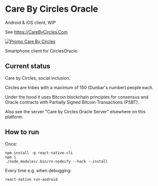 # Care By Circles Oracle

Android & iOS client, WIP

See https://CareByCircles.Com

[![Promo Care By Circles](READMEImages/CareByCircles.gif)](https://youtu.be/YczwK4v-uJ0)

Smartphone client for CirclesOracle.

## Current status ##

Care by Circles, social inclusion.

Circles are tribes with a maximum of 150 (Dunbar's number) people each.

Under the hood it uses Bitcoin blockchain principles for consensus and Oracle contracts with Partially Signed Bitcoin Transactions (PSBT).

Also see the server "Care by Circles Oracle Server" elsewhere on this platform.

## How to run ##

Once:
````
npm install -g react-native-cli
npm i
./node_modules/.bin/rn-nodeify --hack --install
````
Every time e.g. when debugging:
````
react-native run-android
````